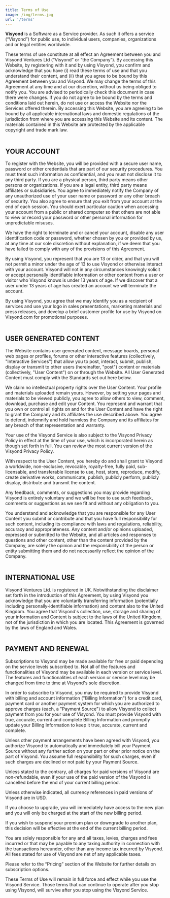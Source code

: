 ```yaml
---
title: Terms of Use
image: /img/terms.jpg
url: '/terms'
---
```

**Visyond** is a Software as a Service provider. As such it offers a service (“Visyond”) for public use, to individual users, companies, organizations and or legal entities worldwide.

These terms of use constitute at all effect an Agreement between you and Visyond Ventures Ltd (“Visyond” or “the Company”). By accessing this Website, by registering with it and by using Visyond, you confirm and acknowledge that you have (i) read these terms of use and that you understand their content, and (ii) that you agree to be bound by this Agreement between you and Visyond. We may change the terms of this Agreement at any time and at our discretion, without us being obliged to notify you. You are advised to periodically check this document in case there were changes. If you do not agree to be bound by the terms and conditions laid out herein, do not use or access the Website nor the Services offered therein. By accessing this Website, you are agreeing to be bound by all applicable international laws and domestic regulations of the jurisdiction from where you are accessing this Website and its content. The materials contained in this Website are protected by the applicable copyright and trade mark law.
<br></br>

## YOUR ACCOUNT

To register with the Website, you will be provided with a secure user name, password or other credentials that are part of our security procedures. You must treat such information as confidential, and you must not disclose it to any third party. If you are a physical person, third party means other persons or organizations. If you are a legal entity, third party means affiliates or subsidiaries. You agree to immediately notify the Company of any unauthorized use of your user name or password or any other breach of security. You also agree to ensure that you exit from your account at the end of each session. You should exert particular caution when accessing your account from a public or shared computer so that others are not able to view or record your password or other personal information for unpredictable misuses.

We have the right to terminate and or cancel your account, disable any user identification code or password, whether chosen by you or provided by us, at any time at our sole discretion without explanation, if we deem that you have failed to comply with any of the provisions of this Agreement.

By using Visyond, you represent that you are 13 or older, and that you will not permit a minor under the age of 13 to use Visyond or otherwise interact with your account. Visyond will not in any circumstances knowingly solicit or accept personally identifiable information or other content from a user or visitor who Visyond knows is under 13 years of age. If we discover that a user under 13 years of age has created an account we will terminate the account.

By using Visyond, you agree that we may identify you as a recipient of services and use your logo in sales presentations, marketing materials and press releases, and develop a brief customer profile for use by Visyond on Visyond.com for promotional purposes.
<br></br>

## USER GENERATED CONTENT

The Website contains user generated content, message boards, personal web pages or profiles, forums or other interactive features (collectively, "Interactive Services") that allow you to post, interact, submit, publish, display or transmit to other users (hereinafter, "post") content or materials (collectively, "User Content") on or through the Website. All User Generated Content must comply with the Standards set out here below.

We claim no intellectual property rights over the User Content. Your profile and materials uploaded remain yours. However, by setting your pages and materials to be viewed publicly, you agree to allow others to view, comment, download, purchase and edit your Content. You represent and warrant that you own or control all rights on and for the User Content and have the right to grant the Company and its affiliates the use described above. You agree to defend, indemnify and hold harmless the Company and its affiliates for any breach of that representation and warranty.

Your use of the Visyond Service is also subject to the Visyond Privacy Policy in effect at the time of your use, which is incorporated herein as though set forth in full. You can review the most current version of the Visyond Privacy Policy.

With respect to the User Content, you hereby do and shall grant to Visyond a worldwide, non-exclusive, revocable, royalty-free, fully paid, sub-licensable, and transferable license to use, host, store, reproduce, modify, create derivative works, communicate, publish, publicly perform, publicly display, distribute and transmit the content.

Any feedback, comments, or suggestions you may provide regarding Visyond is entirely voluntary and we will be free to use such feedback, comments or suggestions as we see fit and without any obligation to you.

You understand and acknowledge that you are responsible for any User Content you submit or contribute and that you have full responsibility for such content, including its compliance with laws and regulations, reliability, accuracy and appropriateness. Any content and/or opinions uploaded, expressed or submitted to the Website, and all articles and responses to questions and other content, other than the content provided by the Company, are solely the opinion and the responsibility of the person or entity submitting them and do not necessarily reflect the opinion of the Company.
<br></br>

## INTERNATIONAL USE

Visyond Ventures Ltd. is registered in UK. Notwithstanding the disclaimer set forth in the introduction of this Agreement, by using Visyond you acknowledge that you are voluntarily transferring information (potentially including personally-identifiable information) and content also to the United Kingdom. You agree that Visyond's collection, use, storage and sharing of your information and Content is subject to the laws of the United Kingdom, not of the jurisdiction in which you are located. This Agreement is governed by the laws of England and Wales.
<br></br>

## PAYMENT AND RENEWAL

Subscriptions to Visyond may be made available for free or paid depending on the service levels subscribed to. Not all of the features and functionalities of Visyond may be available in each version or service level. The features and functionalities of each version or service level may be changed from time to time at Visyond's sole discretion.

In order to subscribe to Visyond, you may be required to provide Visyond with billing and account information ("Billing Information") for a credit card, payment card or another payment system for which you are authorized to approve charges (each, a "Payment Source") to allow Visyond to collect payment from you for your use of Visyond. You must provide Visyond with true, accurate, current and complete Billing Information and promptly update your Billing Information to keep it true, accurate, current and complete.

Unless other payment arrangements have been agreed with Visyond, you authorize Visyond to automatically and immediately bill your Payment Source without any further action on your part or other prior notice on the part of Visyond. You assume full responsibility for such charges, even if such charges are declined or not paid by your Payment Source.

Unless stated to the contrary, all charges for paid versions of Visyond are non-refundable, even if your use of the paid version of the Visyond is cancelled before the end of your current billing period.

Unless otherwise indicated, all currency references in paid versions of Visyond are in USD.

If you choose to upgrade, you will immediately have access to the new plan and you will only be charged at the start of the new billing period.

If you wish to suspend your premium plan or downgrade to another plan, this decision will be effective at the end of the current billing period.

You are solely responsible for any and all taxes, levies, charges and fees incurred or that may be payable to any taxing authority in connection with the transactions hereunder, other than any income tax incurred by Visyond. All fees stated for use of Visyond are net of any applicable taxes.

Please refer to the “Pricing” section of the Website for further details on subscription options.

These Terms of Use will remain in full force and effect while you use the Visyond Service. Those terms that can continue to operate after you stop using Visyond, will survive after you stop using the Visyond Service.
